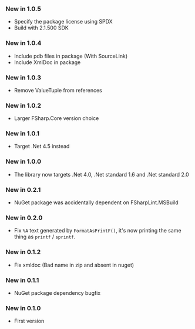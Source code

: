 ### New in 1.0.5

* Specify the package license using SPDX
* Build with 2.1.500 SDK

### New in 1.0.4

* Include pdb files in package (With SourceLink)
* Include XmlDoc in package

### New in 1.0.3

* Remove ValueTuple from references

### New in 1.0.2

* Larger FSharp.Core version choice

### New in 1.0.1

* Target .Net 4.5 instead

### New in 1.0.0

* The library now targets .Net 4.0, .Net standard 1.6 and .Net standard 2.0

### New in 0.2.1

* NuGet package was accidentally dependent on FSharpLint.MSBuild

### New in 0.2.0

* Fix `%A` text generated by `FormatAsPrintF()`, it's now printing the same thing as `printf` / `sprintf`.

### New in 0.1.2

* Fix xmldoc (Bad name in zip and absent in nuget)

### New in 0.1.1

* NuGet package dependency bugfix

### New in 0.1.0

* First version

